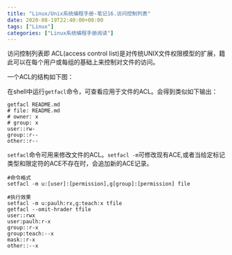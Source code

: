 ```yaml
---
title: "Linux/Unix系统编程手册-笔记16.访问控制列表"
date: 2020-08-19T22:40:00+08:00
tags: ["Linux"]
categories: ["Linux系统编程手册阅读"]
---
```


访问控制列表即 ACL(access control list)是对传统UNIX文件权限模型的扩展，籍此可以在每个用户或每组的基础上来控制对文件的访问。  

一个ACL的结构如下图：



在shell中运行`getfacl`命令，可查看应用于文件的ACL。会得到类似如下输出：

```
getfacl README.md 
# file: README.md
# owner: x
# group: x
user::rw-
group::r--
other::r--
```

`setfacl`命令可用来修改文件的ACL。`setfacl -m`可修改现有ACE,或者当给定标记类型和限定符的ACE不存在时，会追加新的ACE记录。

```
#命令格式
setfacl -m u:[user]:[permission],g[group]:[permission] file

#执行效果
setfacl -m u:paulh:rx,g:teach:x tfile
getfacl --omit-hrader tfile
user::rwx
user:paulh:r-x
group::r-x
group:teach:--x
mask::r-x
other::--x
```

